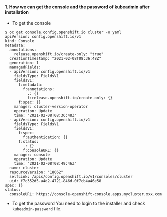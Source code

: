 #### 1. How we can get the console and the password of kubeadmin after installation
* To get the console
~~~
$ oc get console.config.openshift.io cluster -o yaml
apiVersion: config.openshift.io/v1
kind: Console
metadata:
  annotations:
    release.openshift.io/create-only: "true"
  creationTimestamp: "2021-02-08T08:36:48Z"
  generation: 1
  managedFields:
  - apiVersion: config.openshift.io/v1
    fieldsType: FieldsV1
    fieldsV1:
      f:metadata:
        f:annotations:
          .: {}
          f:release.openshift.io/create-only: {}
      f:spec: {}
    manager: cluster-version-operator
    operation: Update
    time: "2021-02-08T08:36:48Z"
  - apiVersion: config.openshift.io/v1
    fieldsType: FieldsV1
    fieldsV1:
      f:spec:
        f:authentication: {}
      f:status:
        .: {}
        f:consoleURL: {}
    manager: console
    operation: Update
    time: "2021-02-08T08:49:46Z"
  name: cluster
  resourceVersion: "18062"
  selfLink: /apis/config.openshift.io/v1/consoles/cluster
  uid: f7c352d5-a4d2-4721-846d-0f7cb4a46e58
spec: {}
status:
  consoleURL: https://console-openshift-console.apps.mycluster.xxx.com
~~~
* To get the password
You need to login to the installer and check `kubeadmin-password` file.
